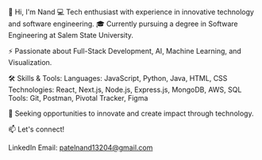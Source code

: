 👋 Hi, I'm Nand
💻 Tech enthusiast with experience in innovative technology and software engineering.
🎓 Currently pursuing a degree in Software Engineering at Salem State University.

⚡ Passionate about Full-Stack Development, AI, Machine Learning, and Visualization.

🛠 Skills & Tools:
  Languages: JavaScript, Python, Java, HTML, CSS
  Technologies: React, Next.js, Node.js, Express.js, MongoDB, AWS, SQL
  Tools: Git, Postman, Pivotal Tracker, Figma

🚀 Seeking opportunities to innovate and create impact through technology.

📫 Let's connect!

LinkedIn
Email: patelnand13204@gmail.com
